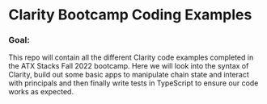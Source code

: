 # Clarity Bootcamp Coding Examples

### Goal: 
This repo will contain all the different Clarity code examples completed in the ATX Stacks Fall 2022 bootcamp. Here we will look into the syntax of Clarity, build out some basic apps to manipulate chain state and interact with principals and then finally write tests in TypeScript to ensure our code works as expected.
